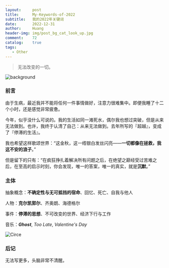 ```yaml
---
layout:     post
title:      My-Keywords-of-2022
subtitle:   我的2022年关键词
date:       2022-12-31
author:     Huang
header-img: img/post_bg_cat_look_up.jpg
comment:    72
catalog:    true
tags:
   - Other
---
```


> 无法改变的一切。

![background](https://huang-feiyu.github.io/img/post_bg_cat_look_up.jpg)

### 前言

由于生病，最近我并不能将任何一件事情做好，注意力很难集中。即便我睡了十二个小时，还是感觉非常疲惫。

今年，似乎没什么可说的。我的生活如同一滩死水，偶尔我也想过突破，但是从来无法做到。也许，我终于认清了自己：从来无法做到。去年所写的『超越』，变成了『停滞的生活』。

我也希望这样歌颂世界：“这金秋，这一绺银白发丝闪亮——**一切都像在拯救，我这不安的浪子**。”

但是留下的只有：“在疯狂挣扎着解决所有问题之后，在绝望之巅经受过苦难之后，在至高的启示时刻，你会发现，唯一的答案，唯一的真实，就是**沉默**。”

### 主体

抽象概念：**不确定性与无可抵挡的宿命**、回忆、死亡、自我与他人

人物：**克尔凯郭尔**、齐奥朗、海德格尔

事件：**停滞的思想**、不可改变的世界、经济下行与工作

音乐：***Ghost***, *Too Late*, *Valentine's Day*

![Circe](https://classicalwisdom.com/wp-content/uploads/2019/09/800px-Circe_Offering_the_Cup_to_Odysseus.jpg)

### 后记

无法写更多，头脑非常不清醒。
